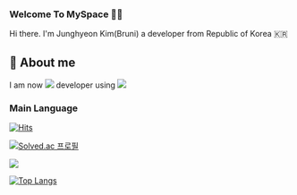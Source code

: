 <!--
**BruniDev/BruniDev** is a ✨ _special_ ✨ repository because its `README.md` (this file) appears on your GitHub profile.

Here are some ideas to get you started:

- 🔭 I’m currently working on ...
- 🌱 I’m currently learning ...
- 👯 I’m looking to collaborate on ...
- 🤔 I’m looking for help with ...
- 💬 Ask me about ...
- 📫 How to reach me: ...
- 😄 Pronouns: ...
- ⚡ Fun fact: ...
-->
### Welcome To MySpace 🙇‍♂️

Hi there. I'm Junghyeon Kim(Bruni)
a developer from Republic of Korea 🇰🇷

## 💬 About me

I am now <img src="https://img.shields.io/badge/swift-%23FA7343.svg?&style=for-the-badge&logo=swift&logoColor=white" /> developer using <img src="https://img.shields.io/badge/xcode-%231575F9.svg?&style=for-the-badge&logo=xcode&logoColor=white" />

### Main Language

[![Hits](https://hits.seeyoufarm.com/api/count/incr/badge.svg?url=https%3A%2F%2Fgithub.com%2FBruniDev%2F&count_bg=%2379C83D&title_bg=%23555555&icon=github.svg&icon_color=%23E7E7E7&title=Github&edge_flat=false)](https://hits.seeyoufarm.com)

[![Solved.ac
프로필](http://mazassumnida.wtf/api/v2/generate_badge?boj=hyeon7427)](https://solved.ac/hyeon7427)

<img src="http://mazandi.herokuapp.com/api?handle=hyeon7427&theme=warm"/>

[![Top Langs](https://github-readme-stats.vercel.app/api/top-langs/?username=BruniDev)](https://github.com/BruniDev/github-readme-stats)

<!-- ![Anurag's GitHub stats](https://github-readme-stats.vercel.app/api?username=BruniDev&show_icons=true&theme=radical)
-->


